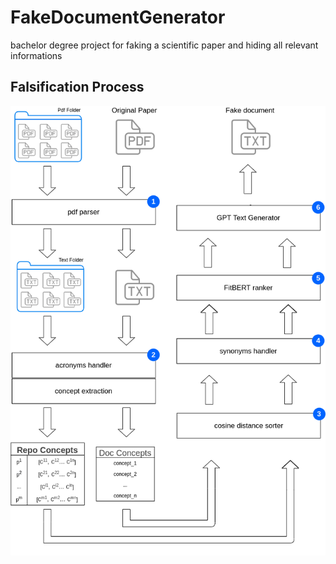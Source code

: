 # FakeDocumentGenerator

bachelor degree project for faking a scientific paper and hiding all relevant informations

## Falsification Process
![alt text](https://github.com/GiorgioBelli/FakeDocumentGenerator/blob/master/images/FDG_workflow.png?raw=true)
